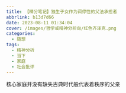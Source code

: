 ```yaml
---
title: 【精分笔记】独生子女作为调停性的父法承担者
abbrlink: b13d7d66
date: 2023-08-11 01:34:04
cover: /images/哲学或精神分析向/红色齐泽克.png
categories:
  - 随想
tags:
  - 精神分析
  - 当下
  - 家庭
  - 社会批评
---
```

核心家庭并没有缺失古典时代般代表着秩序的父亲